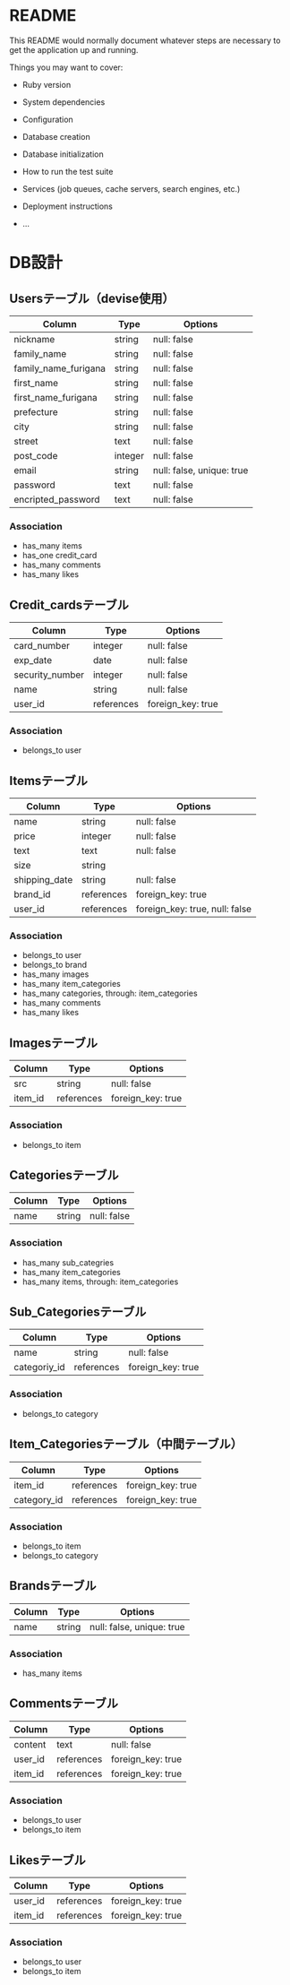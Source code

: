 # README

This README would normally document whatever steps are necessary to get the
application up and running.

Things you may want to cover:

* Ruby version

* System dependencies

* Configuration

* Database creation

* Database initialization

* How to run the test suite

* Services (job queues, cache servers, search engines, etc.)

* Deployment instructions

* ...


# DB設計

## Usersテーブル（devise使用）
|Column|Type|Options|
|------|----|-------|
|nickname|string|null: false|
|family_name|string|null: false|
|family_name_furigana|string|null: false|
|first_name|string|null: false|
|first_name_furigana|string|null: false|
|prefecture|string|null: false|
|city|string|null: false|
|street|text|null: false|
|post_code|integer|null: false|
|email|string|null: false, unique: true|
|password|text|null: false|
|encripted_password|text|null: false|

### Association
* has_many items
* has_one credit_card
* has_many comments
* has_many likes

## Credit_cardsテーブル
|Column|Type|Options|
|------|----|-------|
|card_number|integer|null: false|
|exp_date|date|null: false|
|security_number|integer|null: false|
|name|string|null: false|
|user_id|references|foreign_key: true|

### Association
* belongs_to user

## Itemsテーブル
|Column|Type|Options|
|------|----|-------|
|name|string|null: false|
|price|integer|null: false|
|text|text|null: false|
|size|string||
|shipping_date|string|null: false|
|brand_id|references|foreign_key: true|
|user_id|references|foreign_key: true, null: false|

### Association
* belongs_to user
* belongs_to brand
* has_many images
* has_many item_categories
* has_many categories, through: item_categories
* has_many comments
* has_many likes


## Imagesテーブル
|Column|Type|Options|
|------|----|-------|
|src|string|null: false|
|item_id|references|foreign_key: true|

### Association
* belongs_to item


## Categoriesテーブル
|Column|Type|Options|
|------|----|-------|
|name|string|null: false|

### Association
* has_many sub_categries
* has_many item_categories
* has_many items, through: item_categories

## Sub_Categoriesテーブル
|Column|Type|Options|
|------|----|-------|
|name|string|null: false|
|categoriy_id|references|foreign_key: true|

### Association
* belongs_to category


## Item_Categoriesテーブル（中間テーブル）
|Column|Type|Options|
|------|----|-------|
|item_id|references|foreign_key: true|
|category_id|references|foreign_key: true|

### Association
* belongs_to item
* belongs_to category

## Brandsテーブル
|Column|Type|Options|
|------|----|-------|
|name|string|null: false, unique: true|

### Association
* has_many items

## Commentsテーブル
|Column|Type|Options|
|------|----|-------|
|content|text|null: false|
|user_id|references|foreign_key: true|
|item_id|references|foreign_key: true|

### Association
* belongs_to user
* belongs_to item

## Likesテーブル
|Column|Type|Options|
|------|----|-------|
|user_id|references|foreign_key: true|
|item_id|references|foreign_key: true|

### Association
* belongs_to user
* belongs_to item










